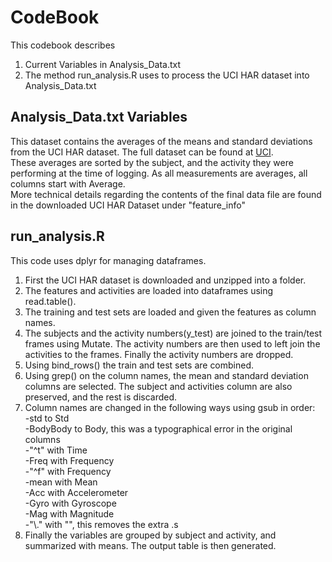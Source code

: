# CodeBook
This codebook describes  
1. Current Variables in Analysis_Data.txt  
2. The method run_analysis.R uses to process the UCI HAR dataset into Analysis_Data.txt  

## Analysis_Data.txt Variables  
This dataset contains the averages of the means and standard deviations from the UCI HAR dataset. The full dataset can be found at
[UCI](http://archive.ics.uci.edu/ml/datasets/Human+Activity+Recognition+Using+Smartphones).  
These averages are sorted by the subject, and the activity they were performing at the time of logging. As all measurements are averages, all columns start with Average.  
More technical details regarding the contents of the final data file are found in the downloaded UCI HAR Dataset under "feature_info"  

## run_analysis.R  
This code uses dplyr for managing dataframes.  
1. First the UCI HAR dataset is downloaded and unzipped into a folder.  
2. The features and activities are loaded into dataframes using read.table().  
3. The training and test sets are loaded and given the features as column names.
4. The subjects and the activity numbers(y_test) are joined to the train/test frames using Mutate. The activity numbers are then used to left join the activities to the frames. Finally the activity numbers are dropped.  
5. Using bind_rows() the train and test sets are combined.  
6. Using grep() on the column names, the mean and standard deviation columns are selected. The subject and activities column are also preserved, and the rest is discarded.  
7. Column names are changed in the following ways using gsub in order:    
  -std to Std  
  -BodyBody to Body, this was a typographical error in the original columns  
  -"^t" with Time  
  -Freq with Frequency  
  -"^f" with Frequency  
  -mean with Mean  
  -Acc with Accelerometer  
  -Gyro with Gyroscope  
  -Mag with Magnitude  
  -"\\." with "", this removes the extra .s  
8. Finally the variables are grouped by subject and activity, and summarized with means. The output table is then generated. 